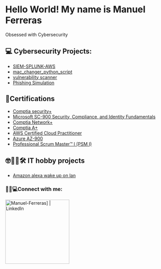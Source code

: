 <h1>Hello World! My name is Manuel Ferreras</h1>
  Obsessed with Cybersecurity
<h2>💻 Cybersecurity Projects:  </h2>

- [SIEM-SPLUNK-AWS](https://github.com/Manuel-Ferreras/SIEM-SPLUNK-AWS-)
- [mac_changer_python_script](https://github.com/Manuel-Ferreras/Linux_mac_changer-) 
- [vulnerability scanner](https://github.com/Manuel-Ferreras/vulnerability-scanner)
- [Phishing Simulation](https://github.com/Manuel-Ferreras/phishing-Simulation)

<h2>📃Certifications</h2>

- [Comptia security+](https://www.credly.com/badges/8503eb79-086d-47bb-b3dd-c5d95603c426)
- [Microsoft SC-900 Security, Compliance, and Identity Fundamentals](https://www.credly.com/badges/b634e99f-0a39-45b2-9ac3-d4ccc0662e99/linked_in_profile)
- [Comptia Network+](https://www.credly.com/badges/ef6b9f82-e9f8-46ac-bc04-d8aa2f880355)
- [Comptia A+](https://www.credly.com/badges/4fba9ae0-c297-49c3-a2a2-07b1b2f77da8)
- [AWS Certified Cloud Practitioner](https://www.credly.com/badges/a2774aa6-be41-4ede-bdcf-b48f7819d6a4)
- [Azure AZ-900](https://www.credly.com/badges/71a45233-6d8a-43d4-a696-8ec79d900439)
- [Professional Scrum Master™ I (PSM I)](https://www.credly.com/badges/74822a26-3f3d-4ac7-b67d-1f14521d7b96)

<h2> 🤓🥽🔧🛠 IT hobby projects</h2>

-  [Amazon alexa wake up on lan](https://github.com/Manuel-Ferreras/Alexa_turn_my_laptop_on-/tree/main)

<h3>🔌📱💻Connect with me:</h3>

[<img align="left" alt="Manuel-Ferreras] | LinkedIn" width="200px" src="https://brand.linkedin.com/content/dam/me/business/en-us/amp/brand-site/v2/bg/LI-Logo.svg.original.svg" />][linkedin]

[linkedin]: https://www.linkedin.com/in/manuel-ferreras/

